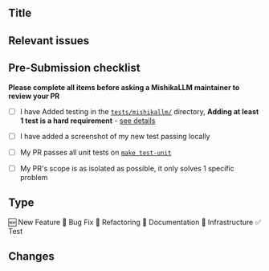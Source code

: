 ## Title

<!-- e.g. "Implement user authentication feature" -->

## Relevant issues

<!-- e.g. "Fixes #000" -->

## Pre-Submission checklist

**Please complete all items before asking a MishikaLLM maintainer to review your PR**

- [ ] I have Added testing in the [`tests/mishikallm/`](https://github.com/BerriAI/mishikallm/tree/main/tests/mishikallm) directory, **Adding at least 1 test is a hard requirement** - [see details](https://docs.21t.cc/docs/extras/contributing_code)
- [ ] I have added a screenshot of my new test passing locally 
- [ ] My PR passes all unit tests on [`make test-unit`](https://docs.21t.cc/docs/extras/contributing_code)
- [ ] My PR's scope is as isolated as possible, it only solves 1 specific problem


## Type

<!-- Select the type of Pull Request -->
<!-- Keep only the necessary ones -->

🆕 New Feature
🐛 Bug Fix
🧹 Refactoring
📖 Documentation
🚄 Infrastructure
✅ Test

## Changes


